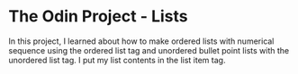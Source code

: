 # The Odin Project - Lists

In this project, I learned about how to make ordered lists with 
numerical sequence using the ordered list tag and unordered bullet
point lists with the unordered list tag. I put my list contents in
the list item tag.